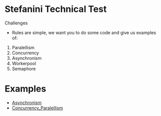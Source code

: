 # Stefanini Technical Test

Challenges
- Rules are simple, we want you to do some code and give us examples of:
1. Paralellism
2. Concurrency
3. Asynchronism
4. Workerpool
5. Semaphore

# Examples

- [Asynchronism](src/Asynchronism/)
- [Concurrency_Paralellism](src/Concurrency_Paralellism/)

